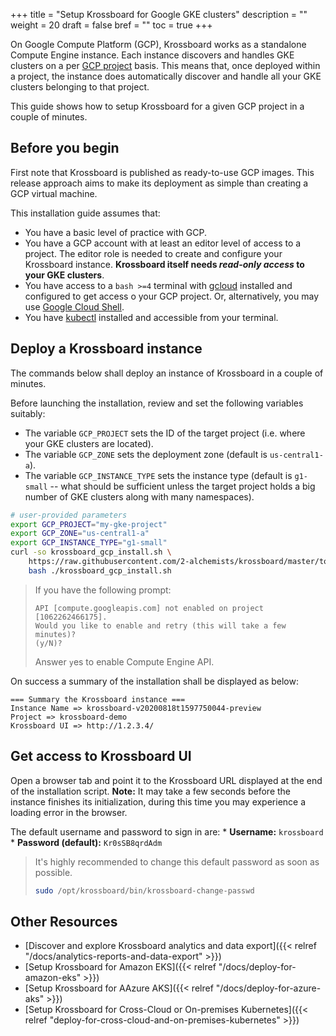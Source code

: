 +++
title = "Setup Krossboard for Google GKE clusters"
description = ""
weight = 20
draft = false
bref = ""
toc = true 
+++

On Google Compute Platform (GCP), Krossboard works as a standalone Compute Engine instance. Each instance discovers and handles GKE clusters on a per [GCP project](https://cloud.google.com/resource-manager/docs/creating-managing-projects) basis. This means that, once deployed within a project, the instance does automatically discover and handle all your GKE clusters belonging to that project. 

This guide shows how to setup Krossboard for a given GCP project in a couple of minutes.

## Before you begin
First note that Krossboard is published as ready-to-use GCP images. This release approach aims to make its deployment as simple than creating a GCP virtual machine.

This installation guide assumes that:

* You have a basic level of practice with GCP.
* You have a GCP account with at least an editor level of access to a project. The editor role is needed to create and configure your Krossboard instance. **Krossboard itself needs _read-only access_ to your GKE clusters**.
* You have access to a `bash >=4` terminal with [gcloud](https://cloud.google.com/sdk) installed and configured to get access o your GCP project. Or, alternatively, you may use [Google Cloud Shell](https://cloud.google.com/shell).
* You have [kubectl](https://kubernetes.io/fr/docs/tasks/tools/install-kubectl/) installed and accessible from your terminal.

## Deploy a Krossboard instance
The commands below shall deploy an instance of Krossboard in a couple of minutes.

Before launching the installation, review and set the following variables suitably:
  * The variable `GCP_PROJECT` sets the ID of the target project (i.e. where your GKE clusters are located).
  * The variable `GCP_ZONE` sets the deployment zone (default is `us-central1-a`). 
  * The variable `GCP_INSTANCE_TYPE` sets the instance type (default is `g1-small` -- what should be sufficient unless the target project holds a big number of GKE clusters along with many namespaces).

```bash
# user-provided parameters
export GCP_PROJECT="my-gke-project"
export GCP_ZONE="us-central1-a"
export GCP_INSTANCE_TYPE="g1-small" 
curl -so krossboard_gcp_install.sh \
    https://raw.githubusercontent.com/2-alchemists/krossboard/master/tooling/setup/krossboard_gcp_install.sh && \
    bash ./krossboard_gcp_install.sh
```

> If you have the following prompt:
> ```
> API [compute.googleapis.com] not enabled on project [1062262466175]. 
> Would you like to enable and retry (this will take a few minutes)? 
> (y/N)?
> ```
>  Answer `y`es to enable Compute Engine API.

On success a summary of the installation shall be displayed as below:
```
=== Summary the Krossboard instance ===
Instance Name => krossboard-v20200818t1597750044-preview
Project => krossboard-demo
Krossboard UI => http://1.2.3.4/
```

## Get access to Krossboard UI
Open a browser tab and point it to the Krossboard URL displayed at the end of the installation script. **Note:** It may take a few seconds before the instance finishes its initialization, during this time you may experience a loading error in the browser.

The default username and password to sign in are:
    * **Username:** `krossboard`
    * **Password (default):** `Kr0sSB8qrdAdm`

> It's highly recommended to change this default password as soon as possible. 
> ```bash
> sudo /opt/krossboard/bin/krossboard-change-passwd
> ```

## Other Resources
* [Discover and explore Krossboard analytics and data export]({{< relref "/docs/analytics-reports-and-data-export" >}})
* [Setup Krossboard for Amazon EKS]({{< relref "/docs/deploy-for-amazon-eks" >}})
* [Setup Krossboard for AAzure AKS]({{< relref "/docs/deploy-for-azure-aks" >}})
* [Setup Krossboard for Cross-Cloud or On-premises Kubernetes]({{< relref "deploy-for-cross-cloud-and-on-premises-kubernetes" >}})